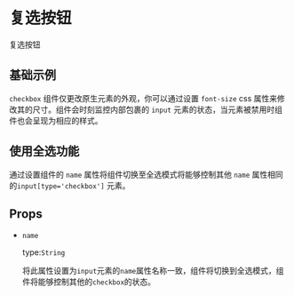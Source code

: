 <script setup>
import componentDemo from './DemoCheckbox.vue'
import demoCheckboxControl from './DemoCheckboxControl.vue'
import demoCheckAll from './DemoCheckAll.vue'
import demoCheckAllControl from './DemoCheckAllControl.vue'
</script>

# 复选按钮

复选按钮

## 基础示例

<demo-checkbox-control v-slot='props'>
  <preview-demo-code comp-name="Checkbox" demo-name="DemoCheckbox">
    <component-demo v-bind='props' />
  </preview-demo-code>
</demo-checkbox-control>

`checkbox` 组件仅更改原生元素的外观，你可以通过设置 `font-size` css 属性来修改其的尺寸。组件会时刻监控内部包裹的 `input` 元素的状态，当元素被禁用时组件也会呈现为相应的样式。

## 使用全选功能

通过设置组件的 `name` 属性将组件切换至全选模式将能够控制其他 `name` 属性相同的`input[type='checkbox']` 元素。

<preview-demo-code comp-name="Checkbox" demo-name="DemoCheckAll">
  <demo-check-all/>
</preview-demo-code>

## Props

- `name`

  type:`String`

  将此属性设置为`input`元素的`name`属性名称一致，组件将切换到全选模式，组件将能够控制其他的`checkbox`的状态。
